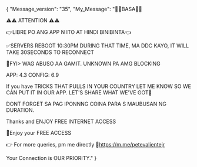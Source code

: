 {
    "Message_version": "35",
    "My_Message": "📌📌BASA📌📌

⚠️⚠️ ATTENTION ⚠️⚠️

👉LIBRE PO ANG APP N ITO AT HINDI BINIBINTA👈

✅SERVERS REBOOT 10:30PM
DURING THAT TIME, MA DDC KAYO, IT WILL TAKE 30SECONDS
TO RECONNECT

📌FYI> WAG ABUSO AA GAMIT. UNKNOWN PA AMG BLOCKING

APP: 4.3
CONFIG: 6.9

If you have TRICKS THAT PULLS IN YOUR COUNTRY
LET ME KNOW SO WE CAN PUT IT IN OUR APP. LET'S
SHARE WHAT WE'VE GOT🥰

DONT FORGET SA PAG IPONNNG COINA PARA S MAUBUSAN NG DURATION.

Thanks and ENJOY FREE INTERNET ACCESS

💯Enjoy your FREE ACCESS

👉 For more queries, pm me directly
🔗https://m.me/petevalientejr

Your Connection is OUR PRIORITY."
}
